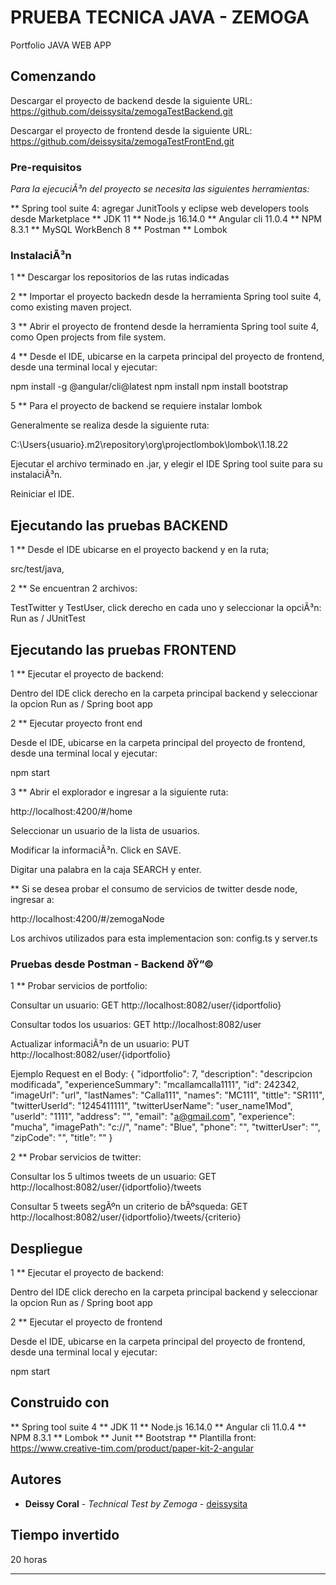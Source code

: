 # PRUEBA TECNICA JAVA - ZEMOGA

Portfolio JAVA WEB APP

## Comenzando

Descargar el proyecto de backend desde la siguiente URL:
https://github.com/deissysita/zemogaTestBackend.git

Descargar el proyecto de frontend desde la siguiente URL:
https://github.com/deissysita/zemogaTestFrontEnd.git

### Pre-requisitos

_Para la ejecuciÃ³n del proyecto se necesita las siguientes herramientas:_

** Spring tool suite 4: agregar  JunitTools y eclipse web developers tools desde Marketplace
** JDK 11
** Node.js 16.14.0
** Angular cli 11.0.4
** NPM 8.3.1
** MySQL WorkBench 8
** Postman 
** Lombok


### InstalaciÃ³n

1 ** Descargar los repositorios de las rutas indicadas

2 ** Importar el proyecto backedn desde la herramienta Spring tool suite 4, como existing maven project.

3 ** Abrir el proyecto de frontend desde la herramienta Spring tool suite 4, como Open projects from file system.

4 ** Desde el IDE, ubicarse en la carpeta principal del proyecto de frontend, desde una terminal local y ejecutar:

npm install -g @angular/cli@latest
npm install
npm install bootstrap

5 ** Para el proyecto de backend se requiere instalar lombok

Generalmente se realiza desde la siguiente ruta:

C:\Users\{usuario}\.m2\repository\org\projectlombok\lombok\1.18.22

Ejecutar el archivo terminado en .jar, y elegir el IDE Spring tool suite para su instalaciÃ³n.

Reiniciar el IDE.

## Ejecutando las pruebas BACKEND

1 ** Desde el IDE ubicarse en el proyecto backend y en la ruta; 

src/test/java, 

2 ** Se encuentran 2 archivos: 

TestTwitter y TestUser, click derecho en cada uno y seleccionar la opciÃ³n: Run as / JUnitTest

## Ejecutando las pruebas FRONTEND

1 ** Ejecutar el proyecto de backend:

Dentro del IDE click derecho en la carpeta principal backend y seleccionar la opcion Run as / Spring boot app

2 **  Ejecutar proyecto front end

Desde el IDE, ubicarse en la carpeta principal del proyecto de frontend, desde una terminal local y ejecutar:

npm start

3 ** Abrir el explorador e ingresar a la siguiente ruta:

http://localhost:4200/#/home

Seleccionar un usuario de la lista de usuarios.

Modificar la informaciÃ³n.  Click en SAVE.

Digitar una palabra en la caja SEARCH y enter.

** Si se desea probar el consumo de servicios de twitter desde node, ingresar a:

http://localhost:4200/#/zemogaNode

Los archivos utilizados para esta implementacion son: config.ts y server.ts


### Pruebas desde Postman - Backend ðŸ”©

1 ** Probar servicios de portfolio:

Consultar un usuario: GET
http://localhost:8082/user/{idportfolio}

Consultar todos los usuarios: GET
http://localhost:8082/user

Actualizar informaciÃ³n de un usuario: PUT
http://localhost:8082/user/{idportfolio}

Ejemplo Request en el Body:
{
    "idportfolio": 7,
    "description": "descripcion modificada",
    "experienceSummary": "mcallamcalla1111",
    "id": 242342,
    "imageUrl": "url",
    "lastNames": "Calla111",
    "names": "MC111",
    "tittle": "SR111",
    "twitterUserId": "1245411111",
    "twitterUserName": "user_name1Mod",
    "userId": "1111",
    "address": "",
    "email": "a@gmail.com",
    "experience": "mucha",
    "imagePath": "c://",
    "name": "Blue",
    "phone": "",
    "twitterUser": "",
    "zipCode": "",
    "title": ""
}


2 ** Probar servicios de twitter:

Consultar los 5 ultimos tweets de un usuario: GET
http://localhost:8082/user/{idportfolio}/tweets

Consultar 5 tweets segÃºn un criterio de bÃºsqueda: GET
http://localhost:8082/user/{idportfolio}/tweets/{criterio}

## Despliegue

1 ** Ejecutar el proyecto de backend:

Dentro del IDE click derecho en la carpeta principal backend y seleccionar la opcion Run as / Spring boot app

2 ** Ejecutar el proyecto de frontend

Desde el IDE, ubicarse en la carpeta principal del proyecto de frontend, desde una terminal local y ejecutar:

npm start

## Construido con 
** Spring tool suite 4
** JDK 11
** Node.js 16.14.0
** Angular cli 11.0.4
** NPM 8.3.1
** Lombok
** Junit
** Bootstrap
** Plantilla front: https://www.creative-tim.com/product/paper-kit-2-angular

## Autores

* **Deissy Coral** - *Technical Test by Zemoga* - [deissysita](https://github.com/deissysita)

## Tiempo invertido
20 horas

---
